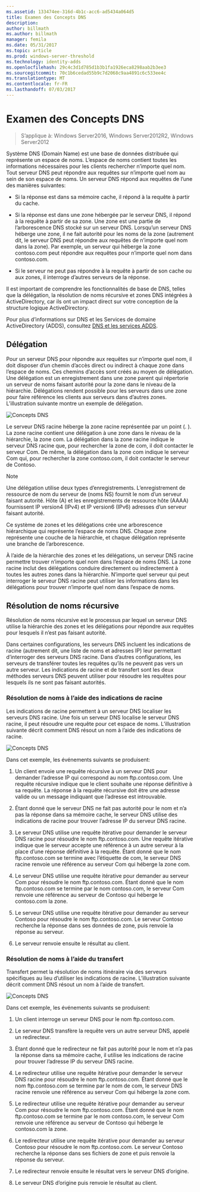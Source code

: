 ```yaml
---
ms.assetid: 133474ee-316d-4b1c-acc6-ad5434a064d5
title: Examen des Concepts DNS
description: 
author: billmath
ms.author: billmath
manager: femila
ms.date: 05/31/2017
ms.topic: article
ms.prod: windows-server-threshold
ms.technology: identity-adds
ms.openlocfilehash: 29c4c3d1d785d1b3b1fa1926eca8298aab2b3ee3
ms.sourcegitcommit: 70c1b6cedad55b9c7d2068c9aa4891c6c533ee4c
ms.translationtype: MT
ms.contentlocale: fr-FR
ms.lasthandoff: 07/03/2017
---
```

# <a name="reviewing-dns-concepts"></a>Examen des Concepts DNS

>S’applique à: Windows Server2016, Windows Server2012R2, Windows Server2012

Système DNS (Domain Name) est une base de données distribuée qui représente un espace de noms. L’espace de noms contient toutes les informations nécessaires pour les clients rechercher n’importe quel nom. Tout serveur DNS peut répondre aux requêtes sur n’importe quel nom au sein de son espace de noms. Un serveur DNS répond aux requêtes de l’une des manières suivantes:  
  
-   Si la réponse est dans sa mémoire cache, il répond à la requête à partir du cache.  
  
-   Si la réponse est dans une zone hébergée par le serveur DNS, il répond à la requête à partir de sa zone. Une zone est une partie de l’arborescence DNS stocké sur un serveur DNS. Lorsqu’un serveur DNS héberge une zone, il ne fait autorité pour les noms de la zone (autrement dit, le serveur DNS peut répondre aux requêtes de n’importe quel nom dans la zone). Par exemple, un serveur qui héberge la zone contoso.com peut répondre aux requêtes pour n’importe quel nom dans contoso.com.  
  
-   Si le serveur ne peut pas répondre à la requête à partir de son cache ou aux zones, il interroge d’autres serveurs de la réponse.  
  
Il est important de comprendre les fonctionnalités de base de DNS, telles que la délégation, la résolution de noms récursive et zones DNS intégrées à ActiveDirectory, car ils ont un impact direct sur votre conception de la structure logique ActiveDirectory.  
  
Pour plus d’informations sur DNS et les Services de domaine ActiveDirectory (ADDS), consultez [DNS et les services ADDS](../../ad-ds/plan/DNS-and-AD-DS.md).  
  
## <a name="delegation"></a>Délégation  
Pour un serveur DNS pour répondre aux requêtes sur n’importe quel nom, il doit disposer d’un chemin d’accès direct ou indirect à chaque zone dans l’espace de noms. Ces chemins d’accès sont créés au moyen de délégation. Une délégation est un enregistrement dans une zone parent qui répertorie un serveur de noms faisant autorité pour la zone dans le niveau de la hiérarchie. Délégations rendent possible pour les serveurs dans une zone pour faire référence les clients aux serveurs dans d’autres zones. L’illustration suivante montre un exemple de délégation.  
  
![Concepts DNS](../../media/Reviewing-DNS-Concepts/0c24b576-d41a-4e5d-ad3d-6be81e095835.gif)  
  
Le serveur DNS racine héberge la zone racine représentée par un point (. ). La zone racine contient une délégation à une zone dans le niveau de la hiérarchie, la zone com. La délégation dans la zone racine indique le serveur DNS racine que, pour rechercher la zone de com, il doit contacter le serveur Com. De même, la délégation dans la zone com indique le serveur Com qui, pour rechercher la zone contoso.com, il doit contacter le serveur de Contoso.  
  
> [!NOTE]  
> Une délégation utilise deux types d’enregistrements. L’enregistrement de ressource de nom du serveur de (noms NS) fournit le nom d’un serveur faisant autorité. Hôte (A) et les enregistrements de ressource hôte (AAAA) fournissent IP version4 (IPv4) et IP version6 (IPv6) adresses d’un serveur faisant autorité.  
  
Ce système de zones et les délégations crée une arborescence hiérarchique qui représente l’espace de noms DNS. Chaque zone représente une couche de la hiérarchie, et chaque délégation représente une branche de l’arborescence.  
  
À l’aide de la hiérarchie des zones et les délégations, un serveur DNS racine permettre trouver n’importe quel nom dans l’espace de noms DNS. La zone racine inclut des délégations conduire directement ou indirectement à toutes les autres zones dans la hiérarchie. N’importe quel serveur qui peut interroger le serveur DNS racine peut utiliser les informations dans les délégations pour trouver n’importe quel nom dans l’espace de noms.  
  
## <a name="recursive-name-resolution"></a>Résolution de noms récursive  
Résolution de noms récursive est le processus par lequel un serveur DNS utilise la hiérarchie des zones et les délégations pour répondre aux requêtes pour lesquels il n’est pas faisant autorité.  
  
Dans certaines configurations, les serveurs DNS incluent les indications de racine (autrement dit, une liste de noms et adresses IP) leur permettant d’interroger des serveurs DNS racine. Dans d’autres configurations, les serveurs de transférer toutes les requêtes qu’ils ne peuvent pas vers un autre serveur. Les indications de racine et de transfert sont les deux méthodes serveurs DNS peuvent utiliser pour résoudre les requêtes pour lesquels ils ne sont pas faisant autorités.  
  
### <a name="resolving-names-by-using-root-hints"></a>Résolution de noms à l’aide des indications de racine  
Les indications de racine permettent à un serveur DNS localiser les serveurs DNS racine. Une fois un serveur DNS localise le serveur DNS racine, il peut résoudre une requête pour cet espace de noms. L’illustration suivante décrit comment DNS résout un nom à l’aide des indications de racine.  
  
![Concepts DNS](../../media/Reviewing-DNS-Concepts/1c044845-b104-4262-a7af-474ba3558a85.gif)  
  
Dans cet exemple, les événements suivants se produisent:  
  
1.  Un client envoie une requête récursive à un serveur DNS pour demander l’adresse IP qui correspond au nom ftp.contoso.com. Une requête récursive indique que le client souhaite une réponse définitive à sa requête. La réponse à la requête récursive doit être une adresse valide ou un message indiquant que l’adresse est introuvable.  
  
2.  Étant donné que le serveur DNS ne fait pas autorité pour le nom et n’a pas la réponse dans sa mémoire cache, le serveur DNS utilise des indications de racine pour trouver l’adresse IP du serveur DNS racine.  
  
3.  Le serveur DNS utilise une requête itérative pour demander le serveur DNS racine pour résoudre le nom ftp.contoso.com. Une requête itérative indique que le serveur accepte une référence à un autre serveur à la place d’une réponse définitive à la requête. Étant donné que le nom ftp.contoso.com se termine avec l’étiquette de com, le serveur DNS racine renvoie une référence au serveur Com qui héberge la zone com.  
  
4.  Le serveur DNS utilise une requête itérative pour demander au serveur Com pour résoudre le nom ftp.contoso.com. Étant donné que le nom ftp.contoso.com se termine par le nom contoso.com, le serveur Com renvoie une référence au serveur de Contoso qui héberge le contoso.com la zone.  
  
5.  Le serveur DNS utilise une requête itérative pour demander au serveur Contoso pour résoudre le nom ftp.contoso.com. Le serveur Contoso recherche la réponse dans ses données de zone, puis renvoie la réponse au serveur.  
  
6.  Le serveur renvoie ensuite le résultat au client.  
  
### <a name="resolving-names-by-using-forwarding"></a>Résolution de noms à l’aide du transfert  
Transfert permet la résolution de noms itinéraire via des serveurs spécifiques au lieu d’utiliser les indications de racine. L’illustration suivante décrit comment DNS résout un nom à l’aide de transfert.  
  
![Concepts DNS](../../media/Reviewing-DNS-Concepts/05bc2eb0-1033-4e53-ae30-244fa247d000.gif)  
  
Dans cet exemple, les événements suivants se produisent:  
  
1.  Un client interroge un serveur DNS pour le nom ftp.contoso.com.  
  
2.  Le serveur DNS transfère la requête vers un autre serveur DNS, appelé un redirecteur.  
  
3.  Étant donné que le redirecteur ne fait pas autorité pour le nom et n’a pas la réponse dans sa mémoire cache, il utilise les indications de racine pour trouver l’adresse IP du serveur DNS racine.  
  
4.  Le redirecteur utilise une requête itérative pour demander le serveur DNS racine pour résoudre le nom ftp.contoso.com. Étant donné que le nom ftp.contoso.com se termine par le nom de com, le serveur DNS racine renvoie une référence au serveur Com qui héberge la zone com.  
  
5.  Le redirecteur utilise une requête itérative pour demander au serveur Com pour résoudre le nom ftp.contoso.com. Étant donné que le nom ftp.contoso.com se termine par le nom contoso.com, le serveur Com renvoie une référence au serveur de Contoso qui héberge le contoso.com la zone.  
  
6.  Le redirecteur utilise une requête itérative pour demander au serveur Contoso pour résoudre le nom ftp.contoso.com. Le serveur Contoso recherche la réponse dans ses fichiers de zone et puis renvoie la réponse du serveur.  
  
7.  Le redirecteur renvoie ensuite le résultat vers le serveur DNS d’origine.  
  
8.  Le serveur DNS d’origine puis renvoie le résultat au client.  
  


